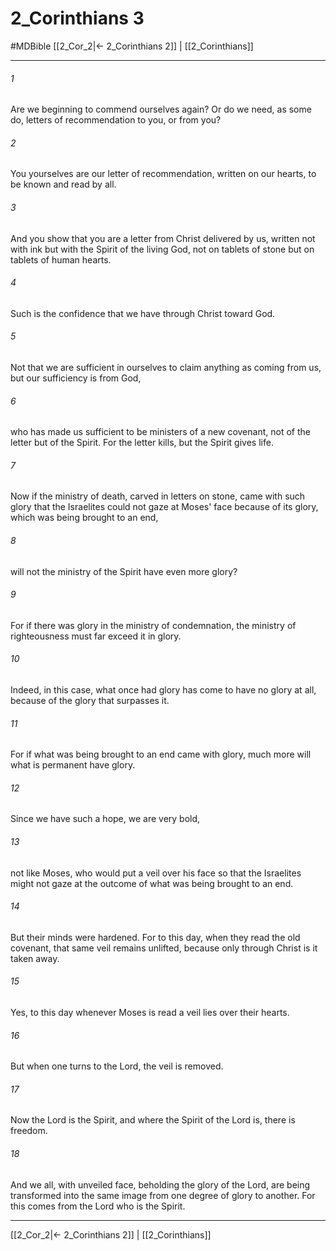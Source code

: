 # 2_Corinthians 3
#MDBible
[[2_Cor_2|← 2_Corinthians 2]] | [[2_Corinthians]]

***

###### 1 

Are we beginning to commend ourselves again? Or do we need, as some do, letters of recommendation to you, or from you? 

###### 2 

You yourselves are our letter of recommendation, written on our hearts, to be known and read by all. 

###### 3 

And you show that you are a letter from Christ delivered by us, written not with ink but with the Spirit of the living God, not on tablets of stone but on tablets of human hearts. 

###### 4 

Such is the confidence that we have through Christ toward God. 

###### 5 

Not that we are sufficient in ourselves to claim anything as coming from us, but our sufficiency is from God, 

###### 6 

who has made us sufficient to be ministers of a new covenant, not of the letter but of the Spirit. For the letter kills, but the Spirit gives life. 

###### 7 

Now if the ministry of death, carved in letters on stone, came with such glory that the Israelites could not gaze at Moses' face because of its glory, which was being brought to an end, 

###### 8 

will not the ministry of the Spirit have even more glory? 

###### 9 

For if there was glory in the ministry of condemnation, the ministry of righteousness must far exceed it in glory. 

###### 10 

Indeed, in this case, what once had glory has come to have no glory at all, because of the glory that surpasses it. 

###### 11 

For if what was being brought to an end came with glory, much more will what is permanent have glory. 

###### 12 

Since we have such a hope, we are very bold, 

###### 13 

not like Moses, who would put a veil over his face so that the Israelites might not gaze at the outcome of what was being brought to an end. 

###### 14 

But their minds were hardened. For to this day, when they read the old covenant, that same veil remains unlifted, because only through Christ is it taken away. 

###### 15 

Yes, to this day whenever Moses is read a veil lies over their hearts. 

###### 16 

But when one turns to the Lord, the veil is removed. 

###### 17 

Now the Lord is the Spirit, and where the Spirit of the Lord is, there is freedom. 

###### 18 

And we all, with unveiled face, beholding the glory of the Lord, are being transformed into the same image from one degree of glory to another. For this comes from the Lord who is the Spirit. 

***

[[2_Cor_2|← 2_Corinthians 2]] | [[2_Corinthians]]
